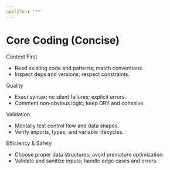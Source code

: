 ```yaml
---
applyTo:: '**'
---
```


# Core Coding (Concise)

Context First

- Read existing code and patterns; match conventions.
- Inspect deps and versions; respect constraints.

Quality

- Exact syntax; no silent failures; explicit errors.
- Comment non‑obvious logic; keep DRY and cohesive.

Validation

- Mentally test control flow and data shapes.
- Verify imports, types, and variable lifecycles.

Efficiency & Safety

- Choose proper data structures; avoid premature optimization.
- Validate and sanitize inputs; handle edge cases and errors.

